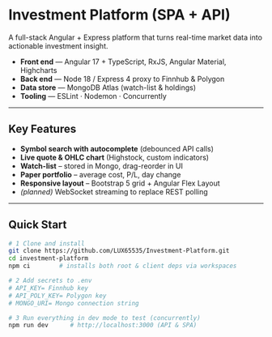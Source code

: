 # Investment Platform (SPA + API)

A full-stack Angular + Express platform that turns real-time market data into actionable investment insight.

* **Front end** — Angular 17 + TypeScript, RxJS, Angular Material, Highcharts  
* **Back end** — Node 18 / Express 4 proxy to Finnhub & Polygon  
* **Data store** — MongoDB Atlas (watch-list & holdings)  
* **Tooling** — ESLint · Nodemon · Concurrently

---

## Key Features
- **Symbol search with autocomplete** (debounced API calls)  
- **Live quote & OHLC chart** (Highstock, custom indicators)  
- **Watch-list** – stored in Mongo, drag-reorder in UI  
- **Paper portfolio** – average cost, P/L, day change  
- **Responsive layout** – Bootstrap 5 grid + Angular Flex Layout  
- *(planned)* WebSocket streaming to replace REST polling

---

## Quick Start

```bash
# 1 Clone and install
git clone https://github.com/LUX65535/Investment-Platform.git
cd investment-platform
npm ci        # installs both root & client deps via workspaces

# 2 Add secrets to .env
# API_KEY= Finnhub key
# API_POLY_KEY= Polygon key
# MONGO_URI= Mongo connection string

# 3 Run everything in dev mode to test (concurrently)
npm run dev      # http://localhost:3000 (API & SPA)
